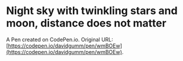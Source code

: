 # Night sky with twinkling stars and moon, distance does not matter

A Pen created on CodePen.io. Original URL: [https://codepen.io/davidgumm/pen/wmBOEw](https://codepen.io/davidgumm/pen/wmBOEw).

